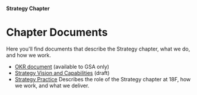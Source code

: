 #### Strategy Chapter 
# Chapter Documents

Here you'll find documents that describe the Strategy chapter, what we do, and how we work.

- [OKR document](https://docs.google.com/document/d/10jRc9Bq8twdhfLlQW4ncmkcKjRjgSqhwW75DefI52WM/edit) (available to GSA only)
- [Strategy Vision and Capabilities](https://docs.google.com/presentation/d/1ljs5mVv4HFP4ymS25TE6yNFdI34s_AQpHYc9Rbw04jY/edit#slide=id.p) (draft)
- [Strategy Practice](https://docs.google.com/presentation/d/1a15NhH64AHkeRwZaci1AaU6lHea0lMBultVSFzSUnbk/edit#slide=id.p) Describes the role of the Strategy chapter at 18F, how we work, and what we deliver.
